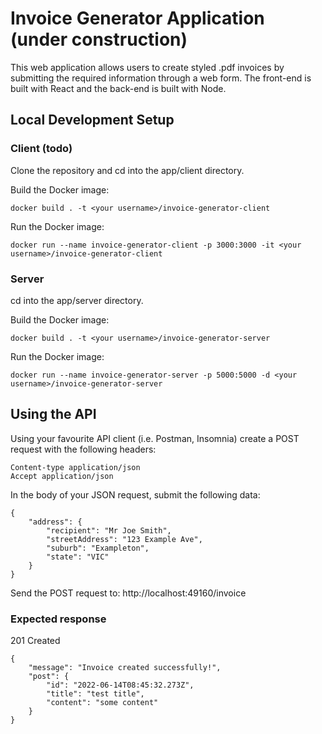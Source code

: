 # Invoice Generator Application (under construction)

This web application allows users to create styled .pdf invoices by submitting the required information through a web form. The front-end is built with React and the back-end is built with Node.

## Local Development Setup

### Client (todo)

Clone the repository and cd into the app/client directory.

Build the Docker image:

```
docker build . -t <your username>/invoice-generator-client
```

Run the Docker image:

```
docker run --name invoice-generator-client -p 3000:3000 -it <your username>/invoice-generator-client
```

### Server

cd into the app/server directory.

Build the Docker image:

```
docker build . -t <your username>/invoice-generator-server
```

Run the Docker image:

```
docker run --name invoice-generator-server -p 5000:5000 -d <your username>/invoice-generator-server
```

## Using the API

Using your favourite API client (i.e. Postman, Insomnia) create a POST request with the following headers:

```
Content-type application/json
Accept application/json
```

In the body of your JSON request, submit the following data:

```
{
	"address": {
		"recipient": "Mr Joe Smith",
		"streetAddress": "123 Example Ave",
		"suburb": "Exampleton",
		"state": "VIC"
	}
}
```

Send the POST request to: http://localhost:49160/invoice

### Expected response

201 Created

```
{
	"message": "Invoice created successfully!",
	"post": {
		"id": "2022-06-14T08:45:32.273Z",
		"title": "test title",
		"content": "some content"
	}
}
```
